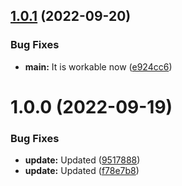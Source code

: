 ## [1.0.1](https://github.com/hww/XiSound/compare/v1.0.0...v1.0.1) (2022-09-20)


### Bug Fixes

* **main:** It is workable now ([e924cc6](https://github.com/hww/XiSound/commit/e924cc6494c186bca157708244653ac35cdfca59))

# 1.0.0 (2022-09-19)


### Bug Fixes

* **update:** Updated ([9517888](https://github.com/hww/XiSound/commit/9517888f06aaebd5606f48e7ecf9c635b13783fc))
* **update:** Updated ([f78e7b8](https://github.com/hww/XiSound/commit/f78e7b84f6e175dcb6909baf5d2e317de1f96c69))
